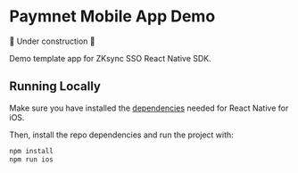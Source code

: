 # Paymnet Mobile App Demo

🚧 Under construction 🚧

Demo template app for ZKsync SSO React Native SDK.

## Running Locally

Make sure you have installed the [dependencies](https://reactnative.dev/docs/set-up-your-environment) needed for React Native for iOS.

Then, install the repo dependencies and run the project with:

```bash
npm install
npm run ios
```
